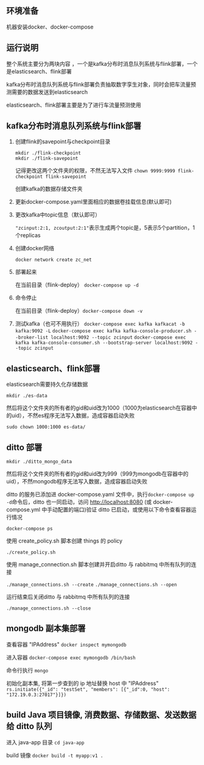 ## 环境准备
机器安装docker、docker-compose
## 运行说明
整个系统主要分为两块内容 ，一个是kafka分布时消息队列系统与flink部署，一个是elasticsearch、flink部署

kafka分布时消息队列系统与flink部署负责抽取数字孪生对象，同时会把车流量预测需要的数据发送到elasticsearch

elasticsearch、flink部署主要是为了进行车流量预测使用
## kafka分布时消息队列系统与flink部署

1. 创建flink的savepoint与checkpoint目录
    ```
    mkdir ./flink-checkpoint
    mkdir ./flink-savepoint
    ```
    
    记得更改这两个文件夹的权限，不然无法写入文件
    `chown 9999:9999 flink-checkpoint flink-savepoint`

    创建kafka的数据存储文件夹
    
2. 更新docker-compose.yaml里面相应的数据卷挂载信息(默认即可)

3. 更改kafka中topic信息（默认即可）

    `"zcinput:2:1, zcoutput:2:1"`表示生成两个topic是，5表示5个partition，1个replicas
4. 创建docker网络

    `docker network create zc_net`

4. 部署起来
   
   在当前目录（flink-deploy） `docker-compose up -d`

5. 命令停止

    在当前目录（flink-deploy）`docker-compose down -v`

6. 测试kafka（也可不用执行）
    `docker-compose exec kafka kafkacat -b kafka:9092 -L`
    `docker-compose exec kafka kafka-console-producer.sh --broker-list localhost:9092 --topic zcinput`
    `docker-compose exec kafka kafka-console-consumer.sh --bootstrap-server localhost:9092 --topic zcinput`
## elasticsearch、flink部署

elasticsearch需要持久化存储数据

`mkdir ./es-data`

然后将这个文件夹的所有者的gid和uid改为1000（1000为elasticsearch在容器中的uid），不然es程序无法写入数据，造成容器启动失败

`sudo chown 1000:1000 es-data/`


## ditto 部署

`mkdir ./ditto_mongo_data`

然后将这个文件夹的所有者的gid和uid改为999（999为mongodb在容器中的uid），不然mongodb程序无法写入数据，造成容器启动失败

ditto 的服务已添加进 docker-compose.yaml 文件中，执行`docker-compose up -d`命令后，ditto 也一同启动，访问 [http://localhost:8080](http://localhost:8080) (或 docker-compose.yml 中手动配置的端口)验证 ditto 已启动，或使用以下命令查看容器运行情况  

`docker-compose ps`

使用 create_policy.sh 脚本创建 things 的 policy

`./create_policy.sh`

使用 manage_connection.sh 脚本创建并开启ditto 与 rabbitmq 中所有队列的连接

`./manage_connections.sh --create`
`./manage_connections.sh --open`


运行结束后关闭ditto 与 rabbitmq 中所有队列的连接

`./manage_connections.sh --close`




## mongodb 副本集部署

查看容器 "IPAddress"
`docker inspect mymongodb`

进入容器
`docker-compose exec mymongodb /bin/bash`

命令行执行
`mongo`

初始化副本集, 将第一步查到的 ip 地址替换 host 中 "IPAddress"
`rs.initiate({"_id": "testSet", "members": [{"_id":0, "host":  "172.19.0.3:27017"}]})`


## build Java 项目镜像, 消费数据、存储数据、发送数据给 ditto 队列

进入 java-app 目录
`cd java-app`

build 镜像
`docker build -t myapp:v1 .`